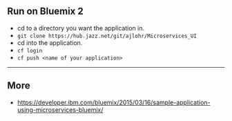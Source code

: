 ## Run on Bluemix 2

* cd to a directory you want the application in.
* ```git clone https://hub.jazz.net/git/ajlohr/Microservices_UI```
* cd into the application.
* ```cf login```
* ```cf push <name of your application>```

---
## More

* https://developer.ibm.com/bluemix/2015/03/16/sample-application-using-microservices-bluemix/

